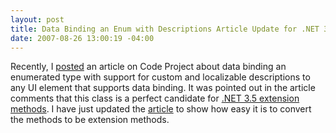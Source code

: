 ```yaml
---
layout: post
title: Data Binding an Enum with Descriptions Article Update for .NET 3.5
date: 2007-08-26 13:00:19 -04:00
---
```


Recently, I [posted](http://geekswithblogs.net/sdorman/archive/2007/08/12/Data-Binding-an-Enum-with-Descriptions-on-Code-Project.aspx) an article on Code Project about data binding an enumerated type with support for custom and localizable descriptions to any UI element that supports data binding. It was pointed out in the article comments that this class is a perfect candidate for [.NET 3.5 extension methods](http://geekswithblogs.net/sdorman/archive/2007/08/20/C-3.0-Extension-Methods-Follow-Up.aspx). I have just updated the [article](http://www.codeproject.com/useritems/enumdatabinding.asp) to show how easy it is to convert the methods to be extension methods.
